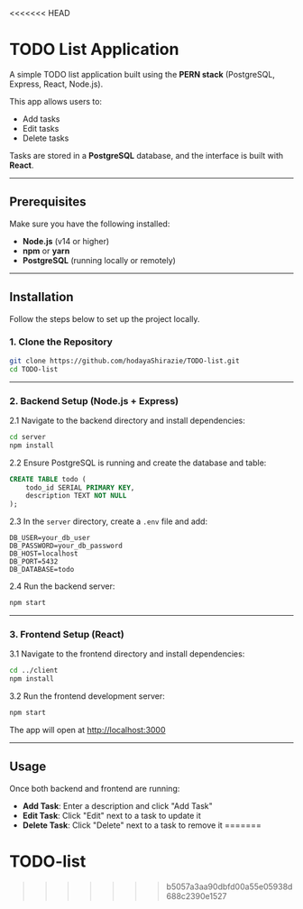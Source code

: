 <<<<<<< HEAD
# TODO List Application

A simple TODO list application built using the **PERN stack** (PostgreSQL, Express, React, Node.js).

This app allows users to:
- Add tasks
- Edit tasks
- Delete tasks

Tasks are stored in a **PostgreSQL** database, and the interface is built with **React**.

---

## Prerequisites

Make sure you have the following installed:

- **Node.js** (v14 or higher)
- **npm** or **yarn**
- **PostgreSQL** (running locally or remotely)

---

## Installation

Follow the steps below to set up the project locally.

### 1. Clone the Repository

```bash
git clone https://github.com/hodayaShirazie/TODO-list.git
cd TODO-list
```

---

### 2. Backend Setup (Node.js + Express)

2.1 Navigate to the backend directory and install dependencies:

```bash
cd server
npm install
```

2.2 Ensure PostgreSQL is running and create the database and table:

```sql
CREATE TABLE todo (
    todo_id SERIAL PRIMARY KEY,
    description TEXT NOT NULL
);
```

2.3 In the `server` directory, create a `.env` file and add:

```env
DB_USER=your_db_user
DB_PASSWORD=your_db_password
DB_HOST=localhost
DB_PORT=5432
DB_DATABASE=todo
```

2.4 Run the backend server:

```bash
npm start
```

---

### 3. Frontend Setup (React)

3.1 Navigate to the frontend directory and install dependencies:

```bash
cd ../client
npm install
```

3.2 Run the frontend development server:

```bash
npm start
```

The app will open at [http://localhost:3000](http://localhost:3000)

---

## Usage

Once both backend and frontend are running:

- **Add Task**: Enter a description and click "Add Task"
- **Edit Task**: Click "Edit" next to a task to update it
- **Delete Task**: Click "Delete" next to a task to remove it
=======
# TODO-list
>>>>>>> b5057a3aa90dbfd00a55e05938d688c2390e1527

